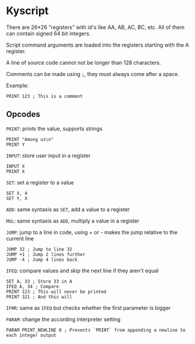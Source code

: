 # Kyscript

There are 26*26 "registers" with id's like AA, AB, AC, BC, etc.
All of them can contain signed 64 bit integers.

Script command arguments are loaded into the registers starting with the A register.

A line of source code cannot not be longer than 128 characters.

Comments can be made using `;`, they must always come after a space.

Example:
```
PRINT 123 ; This is a comment
```

## Opcodes

`PRINT`: prints the value, supports strings
```
PRINT "Among us\n"
PRINT Y
```

`INPUT`: store user input in a register
```
INPUT X
PRINT X
```

`SET`: set a register to a value
```
SET X, 4
SET Y, X
```

`ADD`: same syntaxis as `SET`, add a value to a register

`MUL`: same syntaxis as `ADD`, multiply a value in a register

`JUMP`: jump to a line in code, using + or - makes the jump relative to the
current line
```
JUMP 32 ; Jump to line 32
JUMP +1 ; Jump 2 lines further
JUMP -4 ; Jump 4 lines back
```

`IFEQ`: compare values and skip the next line if they aren't equal
```
SET A, 33 ; Store 33 in A
IFEQ A, 34 ; Compare
PRINT 123 ; This will never be printed
PRINT 321 ; And this will
```

`IFMR`: same as `IFEQ` but checks whether the first parameter is bigger

`PARAM`: change the according interpreter setting
```
PARAM PRINT_NEWLINE 0 ; Prevents `PRINT` from appending a newline to each integer output
```
